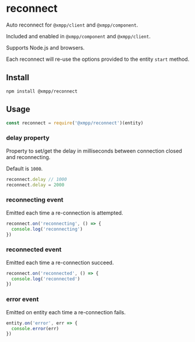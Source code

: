 # reconnect

Auto reconnect for `@xmpp/client` and `@xmpp/component`.

Included and enabled in `@xmpp/component` and `@xmpp/client`.

Supports Node.js and browsers.

Each reconnect will re-use the options provided to the entity `start` method.

## Install

```
npm install @xmpp/reconnect
```

## Usage

```javascript
const reconnect = require('@xmpp/reconnect')(entity)
```

### delay property

Property to set/get the delay in milliseconds between connection closed and
reconnecting.

Default is `1000`.

```js
reconnect.delay // 1000
reconnect.delay = 2000
```

### reconnecting event

Emitted each time a re-connection is attempted.

```js
reconnect.on('reconnecting', () => {
  console.log('reconnecting')
})
```

### reconnected event

Emitted each time a re-connection succeed.

```js
reconnect.on('reconnected', () => {
  console.log('reconnected')
})
```

### error event

Emitted on entity each time a re-connection fails.

```js
entity.on('error', err => {
  console.error(err)
})
```
